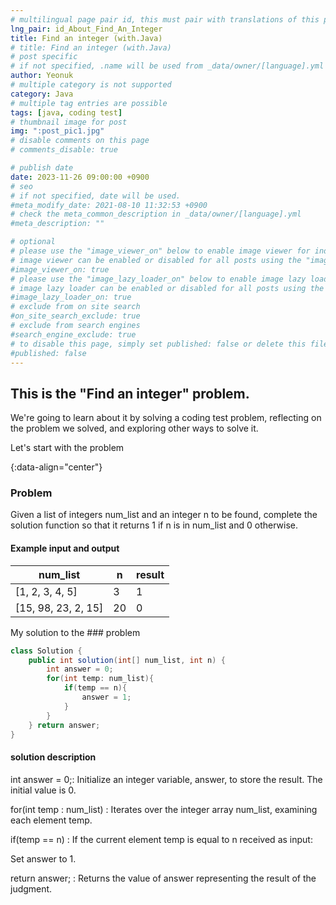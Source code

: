 ```yaml
---
# multilingual page pair id, this must pair with translations of this page. (This name must be unique)
lng_pair: id_About_Find_An_Integer
title: Find an integer (with.Java)
# title: Find an integer (with.Java)
# post specific
# if not specified, .name will be used from _data/owner/[language].yml
author: Yeonuk
# multiple category is not supported
category: Java
# multiple tag entries are possible
tags: [java, coding test]
# thumbnail image for post
img: ":post_pic1.jpg"
# disable comments on this page
# comments_disable: true

# publish date
date: 2023-11-26 09:00:00 +0900
# seo
# if not specified, date will be used.
#meta_modify_date: 2021-08-10 11:32:53 +0900
# check the meta_common_description in _data/owner/[language].yml
#meta_description: ""

# optional
# please use the "image_viewer_on" below to enable image viewer for individual pages or posts (_posts/ or [language]/_posts folders).
# image viewer can be enabled or disabled for all posts using the "image_viewer_posts: true" setting in _data/conf/main.yml.
#image_viewer_on: true
# please use the "image_lazy_loader_on" below to enable image lazy loader for individual pages or posts (_posts/ or [language]/_posts folders).
# image lazy loader can be enabled or disabled for all posts using the "image_lazy_loader_posts: true" setting in _data/conf/main.yml.
#image_lazy_loader_on: true
# exclude from on site search
#on_site_search_exclude: true
# exclude from search engines
#search_engine_exclude: true
# to disable this page, simply set published: false or delete this file
#published: false
---
```


<!-- outline-start -->

## This is the "Find an integer" problem.

We're going to learn about it by solving a coding test problem, reflecting on the problem we solved, and exploring other ways to solve it.

Let's start with the problem

{:data-align="center"}

<!-- outline-end -->

### Problem

Given a list of integers num_list and an integer n to be found, complete the solution function so that it returns 1 if n is in num_list and 0 otherwise.

#### Example input and output

| num_list            | n   | result |
| ------------------- | --- | ------ |
| [1, 2, 3, 4, 5]     | 3   | 1      |
| [15, 98, 23, 2, 15] | 20  | 0      |

My solution to the ### problem

```java
class Solution {
    public int solution(int[] num_list, int n) {
        int answer = 0;
        for(int temp: num_list){
            if(temp == n){
                answer = 1;
            }
        }
    } return answer;
}
```

#### solution description

int answer = 0;: Initialize an integer variable, answer, to store the result. The initial value is 0.

for(int temp : num_list) : Iterates over the integer array num_list, examining each element temp.

if(temp == n) : If the current element temp is equal to n received as input:

Set answer to 1.

return answer; : Returns the value of answer representing the result of the judgment.
